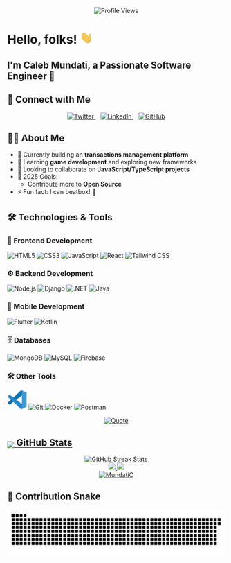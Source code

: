 ﻿<p align="center">
  <img src="https://komarev.com/ghpvc/?username=MundatiC&color=0e75b6&style=flat" alt="Profile Views" />
</p>

# Hello, folks! <img src="./assets/wave.gif" width="30px">

## I'm Caleb Mundati, a Passionate Software Engineer 🚀

## 🔗 Connect with Me

<div align="center">
  <a href="https://www.twitter.com/CalebMundati/">
    <img height="50" src="https://img.icons8.com/color/twitterx" alt="Twitter"/>
  </a>
  &nbsp;&nbsp;
  <a href="https://www.linkedin.com/in/caleb-mundati/">
    <img height="50" src="https://img.icons8.com/fluency/48/000000/linkedin.png" alt="LinkedIn"/>
  </a>
  &nbsp;&nbsp;
  <a href="https://github.com/MundatiC">
    <img height="50" src="https://img.icons8.com/ios-filled/50/FFFFFF/github.png" alt="GitHub"/>
  </a>
</div>



## 👨‍💻 About Me

- 🔭 Currently building an **transactions management platform**
- 🌱 Learning **game development** and exploring new frameworks
- 👯 Looking to collaborate on **JavaScript/TypeScript projects**
- 🎯 2025 Goals: 
  - Contribute more to **Open Source**
- ⚡ Fun fact: I can beatbox! 🎤

## 🛠️ Technologies & Tools

### 📱 Frontend Development
<p>
  <img alt="HTML5" height="45" src="https://cdn.jsdelivr.net/gh/devicons/devicon/icons/html5/html5-original.svg"/>
  <img alt="CSS3" height="45" src="https://cdn.jsdelivr.net/gh/devicons/devicon/icons/css3/css3-original.svg"/>
  <img alt="JavaScript" height="45" src="https://cdn.jsdelivr.net/gh/devicons/devicon/icons/javascript/javascript-original.svg"/>
  <img alt="React" height="45" src="https://cdn.jsdelivr.net/gh/devicons/devicon/icons/react/react-original.svg"/>
  <img alt="Tailwind CSS" height="45" src="https://cdn.jsdelivr.net/gh/devicons/devicon/icons/tailwindcss/tailwindcss-original.svg"/>
</p>

### ⚙️ Backend Development
<p>
  <img alt="Node.js" height="45" src="https://cdn.jsdelivr.net/gh/devicons/devicon/icons/nodejs/nodejs-original.svg"/>
  <img alt="Django" height="45" src="https://cdn.jsdelivr.net/gh/devicons/devicon/icons/django/django-plain.svg"/>
  <img alt=".NET" height="45" src="https://cdn.jsdelivr.net/gh/devicons/devicon/icons/dotnetcore/dotnetcore-original.svg"/>
  <img alt="Java" height="45" src="https://cdn.jsdelivr.net/gh/devicons/devicon/icons/java/java-original.svg"/>
</p>

### 📱 Mobile Development
<p>
  <img alt="Flutter" height="45" src="https://cdn.jsdelivr.net/gh/devicons/devicon/icons/flutter/flutter-original.svg"/>
  <img alt="Kotlin" height="45" src="https://cdn.jsdelivr.net/gh/devicons/devicon/icons/kotlin/kotlin-original.svg"/>
</p>

### 🗄️ Databases
<p>
  <img alt="MongoDB" height="45" src="https://cdn.jsdelivr.net/gh/devicons/devicon/icons/mongodb/mongodb-original.svg"/>
  <img alt="MySQL" height="45" src="https://cdn.jsdelivr.net/gh/devicons/devicon/icons/mysql/mysql-original.svg"/>
  <img alt="Firebase" height="45" src="https://cdn.jsdelivr.net/gh/devicons/devicon/icons/firebase/firebase-plain.svg"/>
</p>

### 🛠️ Other Tools
<p>
  <img src="./assets/vs1.svg" alt="VS Code" width="45" height="45"/>
  <img alt="Git" height="45" src="https://cdn.jsdelivr.net/gh/devicons/devicon/icons/git/git-original.svg"/>
  <img alt="Docker" height="45" src="https://cdn.jsdelivr.net/gh/devicons/devicon/icons/docker/docker-original.svg"/>
  <img alt="Postman" height="45" src="https://cdn.jsdelivr.net/gh/devicons/devicon/icons/postman/postman-original.svg"/>
</p>

<p align = "center">
	<a href="https://github.com/piyushsuthar/github-readme-quotes"> <img alt = "Quote" src="https://quotes-github-readme.vercel.app/api?type=horizontal&theme=tokyonight&animation=grow_out_in&quoteCategory=programming">
</p>

## <img src="https://media1.giphy.com/media/v1.Y2lkPTc5MGI3NjExYzFhYzJkMmQ2MWQ3ZGY3MDhjZTE3MDI2Mzk3NzE1OWQyZTRlMmYwMCZjdD1z/iY8CRBdQXODJSCERIr/giphy.gif" width=5% valign="bottom"> GitHub Stats


<div align="center">
  <img height="180em" src="https://github-readme-streak-stats.herokuapp.com/?user=MundatiC&theme=tokyonight_duo" alt="GitHub Streak Stats"/>
  <br>
  <img height="180em" src="https://github-readme-stats.vercel.app/api?username=MundatiC&show_icons=true&theme=tokyonight&include_all_commits=true" />

  <img height="180em" src="https://github-readme-stats.vercel.app/api/top-langs/?username=MundatiC&layout=compact&langs_count=10&theme=tokyonight&cache_seconds=3600" />

</div>

<div align="center"> <a href="https://github.com/ryo-ma/github-profile-trophy"><img src="https://github-profile-trophy.vercel.app/?username=MundatiC&layout=compact&theme=tokyonight&column=4&margin-w=15&margin-h=15" alt="MundatiC" /></a> </div>

## 🐍 Contribution Snake 

<p align="center">
  <!-- Light mode -->
  <picture>
    <source media="(prefers-color-scheme: dark)" srcset="https://raw.githubusercontent.com/MundatiC/MundatiC/output/github-contribution-grid-snake-dark.svg">
    <img src="https://raw.githubusercontent.com/MundatiC/MundatiC/output/github-contribution-grid-snake.svg" alt="Snake animation" />
  </picture>
</p>

